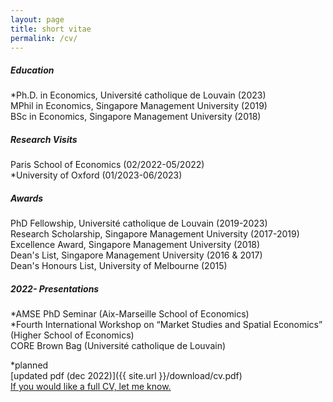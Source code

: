 ```yaml
---
layout: page
title: short vitae 
permalink: /cv/
---
```


##### Education
*Ph.D. in Economics, Université catholique de Louvain (2023)\
MPhil in Economics, Singapore Management University (2019)\
BSc in Economics, Singapore Management University (2018)

##### Research Visits
Paris School of Economics (02/2022-05/2022)\
*University of Oxford (01/2023-06/2023)

##### Awards
PhD Fellowship, Université catholique de Louvain (2019-2023)\
Research Scholarship, Singapore Management University (2017-2019)\
Excellence Award, Singapore Management University (2018)\
Dean's List, Singapore Management University (2016 & 2017)\
Dean's Honours List, University of Melbourne (2015)

##### 2022- Presentations
*AMSE PhD Seminar (Aix-Marseille School of Economics)\
*Fourth International Workshop on “Market Studies and Spatial Economics” (Higher School of Economics)\
CORE Brown Bag (Université catholique de Louvain)


*planned\
[updated pdf (dec 2022)]({{ site.url }}/download/cv.pdf)\
[If you would like a full CV, let me know.](mailto:robin.ngjuipin@uclouvain.be)


